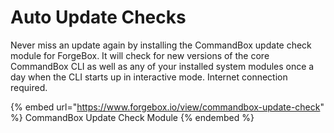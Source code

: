 # Auto Update Checks

Never miss an update again by installing the CommandBox update check module for ForgeBox. It will check for new versions of the core CommandBox CLI as well as any of your installed system modules once a day when the CLI starts up in interactive mode. Internet connection required.

{% embed url="https://www.forgebox.io/view/commandbox-update-check" %}
CommandBox Update Check Module
{% endembed %}
